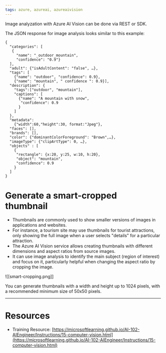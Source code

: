 ```yaml
---
tags: azure, azureai, azureaivision
---
```


Image analyzation with Azure AI Vision can be done via REST or SDK.

The JSON response for image analysis looks similar to this example:

```
{
  "categories": [
   {
     "name": "_outdoor_mountain",
     "confidence": "0.9"}
  ],
  "adult": {"isAdultContent": "false", …},
  "tags": [
    {"name": "outdoor", "confidence": 0.9},
    {"name": "mountain", " confidence ": 0.9}],
  "description": {
    "tags":["outdoor", "mountain"],
    "captions": [
      {"name": "A mountain with snow",
       "confidence": 0.9
      }
    ]
  },
  "metadata":
    {"width":60,"height":30, format:"Jpeg"},
  "faces": [],
  "brands": [],
  "color": {"dominantColorForeground": "Brown",…},
  "imageType": {"clipArtType": 0, …},
  "objects" : [
    {
     "rectangle": {x:20, y:25, w:10, h:20},
     "object": "mountain",
     "confidence": 0.9
    }
  ]
}
```

# Generate a smart-cropped thumbnail

-   Thumbnails are commonly used to show smaller versions of images in applications and websites.
-   For instance, a tourism site may use thumbnails for tourist attractions, only showing the full image when a user selects "details" for a particular attraction.
-   The Azure AI Vision service allows creating thumbnails with different dimensions and aspect ratios from source images.
-   It can use image analysis to identify the main subject (region of interest) and focus on it, particularly helpful when changing the aspect ratio by cropping the image.

![[smart-cropping.png]]

You can generate thumbnails with a width and height up to 1024 pixels, with a recommended minimum size of 50x50 pixels.

---

# Resources

-   Training Resource: [https://microsoftlearning.github.io/AI-102-AIEngineer/Instructions/15-computer-vision.html](https://microsoftlearning.github.io/AI-102-AIEngineer/Instructions/15-computer-vision.html)
